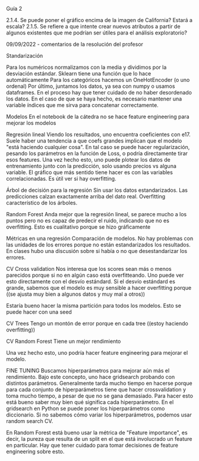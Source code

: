Guía 2

2.1.4. Se puede poner el gráfico encima de la imagen de California? Estará a escala?
2.1.5. Se refiere a que intente crear nuevos atributos a partir de algunos existentes que me podrían ser útiles para el análisis exploratorio?

09/09/2022 - comentarios de la resolución del profesor

Standarización

Para los numéricos normalizamos con la media y dividimos por la desviación estándar. Sklearn tiene una función que lo hace automáticamente
Para los categóricos hacemos un OneHotEncoder (o uno ordenal)
Por último, juntamos los datos, ya sea con numpy o usamos dataframes.
En el proceso hay que tener cuidado de no haber desordenado los datos. En el caso de que se haya hecho, es necesario mantener una variable índices que me sirva para concatenar correctamente.

Modelos
En el notebook de la cátedra no se hace feature engineering para mejorar los modelos

Regresión lineal
Viendo los resultados, uno encuentra coeficientes con e17. Suele haber una tendencia a que coefs grandes implican que el modelo "está haciendo cualquier cosa". En tal caso se puede hacer regularización, pesando los parámetros en la función de Loss, o podría directamente tirar esos features.
Una vez hecho esto, uno puede plotear los datos de entrenamiento junto con la predicción, solo usando precios vs alguna variable. El gráfico que más sentido tiene hacer es con las variables correlacionadas. Es útil ver si hay overfitting.

Árbol de decisión para la regresión
Sin usar los datos estandarizados.
Las predicciones calzan exactamente arriba del dato real. Overfitting característico de los árboles.

Random Forest
Anda mejor que la regresión lineal, se parece mucho a los puntos pero no es capaz de predecir el ruido, indicando que no es overfitting. Esto es cualitativo porque se hizo gráficamente

Métricas en una regresión
Comparación de modelos. No hay problemas con las unidades de los errores porque no están estandarizados los resultados. En clases hubo una discusión sobre si había o no que desestandarizar los errores.


CV
Cross validation
Nos interesa que los scores sean más o menos parecidos porque si no en algún caso está overfitteando. Uno puede ver esto directamente con el desvío estándard. Si el desvío estándard es grande, sabemos que el modelo es muy sensible a hacer overfitting porque ((se ajusta muy bien a algunos datos y muy mal a otros))

Estaría bueno hacer la misma partición para todos los modelos. Esto se puede hacer con una seed

CV Trees
Tengo un montón de error porque en cada tree ((estoy haciendo overfitting))

CV Random Forest
Tiene un mejor rendimiento

Una vez hecho esto, uno podría hacer feature engineering para mejorar el modelo.

FINE TUNING
Buscamos hiperparámetros para mejorar aún más el rendimiento. Bajo este concepto, uno hace gridsearch probando con distintos parámetros. Generalmente tarda mucho tiempo en hacerse porque para cada conjunto de hiperparámetros tiene que hacer crossvalidation y toma mucho tiempo, a pesar de que no se gana demasiado. Para hacer esto está bueno saber muy bien qué significa cada hiperparámetro.
En el gridsearch en Python se puede poner los hiperparámetros como diccionario. Si no sabemos cómo variar los hiperparámetros, podemos usar random search CV.

En Random Forest está bueno usar la métrica de "Feature importance", es decir, la pureza que resulta de un split en el que está involucrado un feature en particular. Hay que tener cuidado para tomar decisiones de feature engineering sobre esto. 




